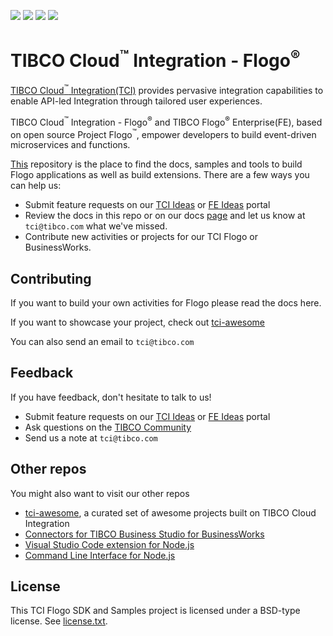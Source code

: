 ![](https://travis-ci.org/TIBCOSoftware/tci-webintegrator.svg)
![](https://img.shields.io/badge/dependencies-up%20to%20date-green.svg)
![](https://img.shields.io/badge/license-BSD%20style-blue.svg)
![](https://img.shields.io/badge/version-1.1.0-ff69b4.svg)

# TIBCO Cloud<sup>&trade;</sup> Integration - Flogo<sup>&reg;</sup>

[TIBCO Cloud<sup>&trade;</sup> Integration(TCI)](https://www.tibco.com/products/tibco-cloud-integration) provides pervasive integration capabilities to enable API-led Integration through tailored user experiences.

TIBCO Cloud<sup>&trade;</sup> Integration - Flogo<sup>&reg;</sup> and TIBCO Flogo<sup>&reg;</sup> Enterprise(FE), based on open source Project Flogo<sup>&trade;</sup>, empower developers to build event-driven microservices and functions.

[This](https://github.com/TIBCOSoftware/tci-flogo) repository is the place to find the docs, samples and tools to build Flogo applications as well as build extensions. There are a few ways you can help us:

* Submit feature requests on our [TCI Ideas](https://ideas.tibco.com/?project=TCI) or [FE Ideas](https://ideas.tibco.com/?project=FE) portal
* Review the docs in this repo or on our docs [page](https://integration.cloud.tibco.com/docs/index.html) and let us know at `tci@tibco.com` what we've missed.
* Contribute new activities or projects for our TCI Flogo or BusinessWorks.

## Contributing
If you want to build your own activities for Flogo please read the docs here.

If you want to showcase your project, check out [tci-awesome](https://github.com/TIBCOSoftware/tci-awesome)

You can also send an email to `tci@tibco.com`

## Feedback
If you have feedback, don't hesitate to talk to us!

* Submit feature requests on our [TCI Ideas](https://ideas.tibco.com/?project=TCI) or [FE Ideas](https://ideas.tibco.com/?project=FE) portal
* Ask questions on the [TIBCO Community](https://community.tibco.com/answers/product/344006)
* Send us a note at `tci@tibco.com`

## Other repos
You might also want to visit our other repos

* [tci-awesome](https://github.com/TIBCOSoftware/tci-awesome), a curated set of awesome projects built on TIBCO Cloud Integration
* [Connectors for TIBCO Business Studio for BusinessWorks](https://github.com/TIBCOSoftware/businessworks-awesome)
* [Visual Studio Code extension for Node.js](https://github.com/TIBCOSoftware/vscode-extension-tci)
* [Command Line Interface for Node.js](https://github.com/TIBCOSoftware/tibcli-node)

## License
This TCI Flogo SDK and Samples project is licensed under a BSD-type license. See [license.txt](license.txt).
